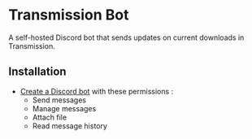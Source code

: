 # Transmission Bot
A self-hosted Discord bot that sends updates on current downloads in Transmission.

## Installation
- [Create a Discord bot](https://discordpy.readthedocs.io/en/stable/discord.html) with these permissions :
  - Send messages
  - Manage messages
  - Attach file
  - Read message history
